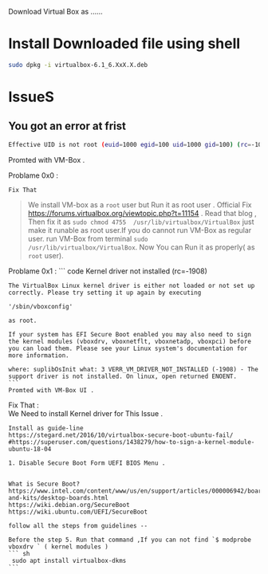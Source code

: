 

Download Virtual Box as ...... 




# Install Downloaded file using shell

``` sh
sudo dpkg -i virtualbox-6.1_6.XxX.X.deb
```

# IssueS
## You got an error at frist 

``` sh 
Effective UID is not root (euid=1000 egid=100 uid=1000 gid=100) (rc=-10)

```
Promted with VM-Box .

Problame 0x0  : 
	
	Fix That  
> We install VM-box as a `root` user but Run it as root user .
> Official Fix https://forums.virtualbox.org/viewtopic.php?t=11154 .
> Read that blog , Then fix it as 
> ``` sudo chmod 4755  /usr/lib/virtualbox/VirtualBox ``` 
> just make it runable as root user.If you do cannot run VM-Box as regular user.
> run VM-Box from terminal `sudo /usr/lib/virtualbox/VirtualBox`.
> Now You can Run it as properly( as `root` user).  


Problame 0x1 :
	``` code 
	Kernel driver not installed (rc=-1908)

	The VirtualBox Linux kernel driver is either not loaded or not set up correctly. Please try setting it up again by executing

	'/sbin/vboxconfig'

	as root.

	If your system has EFI Secure Boot enabled you may also need to sign the kernel modules (vboxdrv, vboxnetflt, vboxnetadp, vboxpci) before you can load them. Please see your Linux system's documentation for more information.

	where: suplibOsInit what: 3 VERR_VM_DRIVER_NOT_INSTALLED (-1908) - The support driver is not installed. On linux, open returned ENOENT. 
	```
	Promted with VM-Box UI .

Fix That :	  
	We Need to install Kernel driver for This Issue .
	
	Install as guide-line 
	https://stegard.net/2016/10/virtualbox-secure-boot-ubuntu-fail/
	#https://superuser.com/questions/1438279/how-to-sign-a-kernel-module-ubuntu-18-04 
	
	1. Disable Secure Boot Form UEFI BIOS Menu .

	
	What is Secure Boot?
	https://www.intel.com/content/www/us/en/support/articles/000006942/boards-and-kits/desktop-boards.html	
	https://wiki.debian.org/SecureBoot
	https://wiki.ubuntu.com/UEFI/SecureBoot

	follow all the steps from guidelines -- 
	
	Before the step 5. Run that command ,If you can not find `$ modprobe vboxdrv ` ( kernel modules )
	``` sh
	 sudo apt install virtualbox-dkms
	```
	
	

